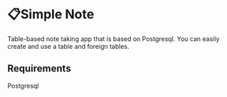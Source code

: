 # 📋Simple Note
Table-based note taking app that is based on Postgresql. You can easily create and use a table and foreign tables.

## Requirements
Postgresql


